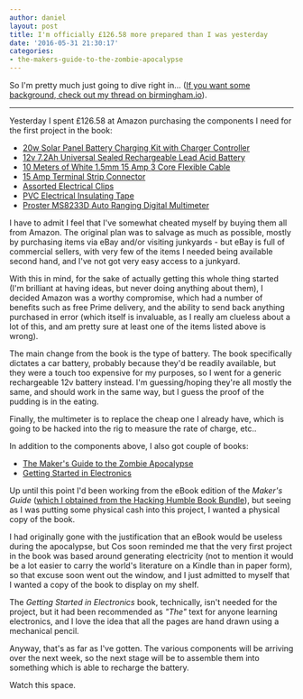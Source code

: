 ```yaml
---
author: daniel
layout: post
title: I'm officially £126.58 more prepared than I was yesterday
date: '2016-05-31 21:30:17'
categories:
- the-makers-guide-to-the-zombie-apocalypse
---
```


So I'm pretty much just going to dive right in... ([If you want some background, check out my thread on birmingham.io](https://talk.birmingham.io/t/what-im-doing-to-prepare-for-the-zombie-apocalypse/2568)).

-----------------

Yesterday I spent £126.58 at Amazon purchasing the components I need for the first project in the book:

- [20w Solar Panel Battery Charging Kit with Charger Controller](http://amzn.to/24ikEtF)
- [12v 7.2Ah Universal Sealed Rechargeable Lead Acid Battery](http://amzn.to/24ikTEO)
- [10 Meters of White 1.5mm 15 Amp 3 Core Flexible Cable](http://amzn.to/1TWXK9D)
- [15 Amp Terminal Strip Connector](http://amzn.to/1TWY8F3)
- [Assorted Electrical Clips](http://amzn.to/24ikUsm)
- [PVC Electrical Insulating Tape](http://amzn.to/1TWYFXv)
- [Proster MS8233D Auto Ranging Digital Multimeter](http://amzn.to/1TWYWty)

I have to admit I feel that I've somewhat cheated myself by buying them all from Amazon. The original plan was to salvage as much as possible, mostly by purchasing items via eBay and/or visiting junkyards - but eBay is full of commercial sellers, with very few of the items I needed being available second hand, and I've not got very easy access to a junkyard.

With this in mind, for the sake of actually getting this whole thing started (I'm brilliant at having ideas, but never doing anything about them), I decided Amazon was a worthy compromise, which had a number of benefits such as free Prime delivery, and the ability to send back anything purchased in error (which itself is invaluable, as I really am clueless about a lot of this, and am pretty sure at least one of the items listed above is wrong).

The main change from the book is the type of battery. The book specifically dictates a car battery, probably because they'd be readily available, but they were a touch too expensive for my purposes, so I went for a generic rechargeable 12v battery instead. I'm guessing/hoping they're all mostly the same, and should work in the same way, but I guess the proof of the pudding is in the eating.

Finally, the multimeter is to replace the cheap one I already have, which is going to be hacked into the rig to measure the rate of charge, etc..

In addition to the components above, I also got couple of books:

- [The Maker's Guide to the Zombie Apocalypse](http://amzn.to/1TWXOpT)
- [Getting Started in Electronics](http://amzn.to/24ikDFP)

Up until this point I'd been working from the eBook edition of the _Maker's Guide_ ([which I obtained from the Hacking Humble Book Bundle](https://talk.birmingham.io/t/humble-book-bundle-hacking-pay-what-you-want/2555)), but seeing as I was putting some physical cash into this project, I wanted a physical copy of the book.

I had originally gone with the justification that an eBook would be useless during the apocalypse, but Cos soon reminded me that the very first project in the book was based around generating electricity (not to mention it would be a lot easier to carry the world's literature on a Kindle than in paper form), so that excuse soon went out the window, and I just admitted to myself that I wanted a copy of the book to display on my shelf.

The _Getting Started in Electronics_ book, technically, isn't needed for the project, but it had been recommended as _"The"_ text for anyone learning electronics, and I love the idea that all the pages are hand drawn using a mechanical pencil.

Anyway, that's as far as I've gotten. The various components will be arriving over the next week, so the next stage will be to assemble them into something which is able to recharge the battery.

Watch this space.
